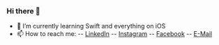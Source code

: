 ### Hi there 👋
- 🌱 I’m currently learning Swift and everything on iOS
- 📫 How to reach me:
-- [LinkedIn](https://www.linkedin.com/in/dmitry-aksyonov-85a23b118/) 
-- [Instagram](https://www.instagram.com/daksyonov)
-- [Facebook](https://www.facebook.com/daksyonovmsc/)
-- [E-Mail](mailto:dmi.aksyonov@gmail.com) 
<!--
**daksyonov/daksyonov** is a ✨ _special_ ✨ repository because its `README.md` (this file) appears on your GitHub profile.

Here are some ideas to get you started:

- 🔭 I’m currently working on ...
- 🌱 I’m currently learning ...
- 👯 I’m looking to collaborate on ...
- 🤔 I’m looking for help with ...
- 💬 Ask me about ...
- 📫 How to reach me: ...
- 😄 Pronouns: ...
- ⚡ Fun fact: ...
-->
